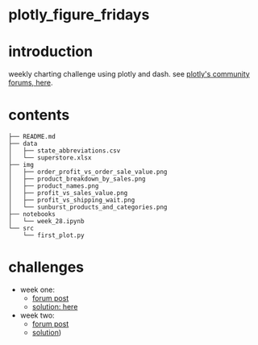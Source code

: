 plotly_figure_fridays
===
# introduction 
weekly charting challenge using plotly and dash. see [plotly's community forums, here](https://community.plotly.com/t/announcing-plotly-weekly-data-viz-projects-figure-friday/84953).


# contents
```
├── README.md
├── data
│   ├── state_abbreviations.csv
│   └── superstore.xlsx
├── img
│   ├── order_profit_vs_order_sale_value.png
│   ├── product_breakdown_by_sales.png
│   ├── product_names.png
│   ├── profit_vs_sales_value.png
│   ├── profit_vs_shipping_wait.png
│   └── sunburst_products_and_categories.png
├── notebooks
│   └── week_28.ipynb
└── src
    └── first_plot.py
```


# challenges
- week one:
    + [forum post](https://community.plotly.com/t/announcing-plotly-weekly-data-viz-projects-figure-friday/84953)
    + [solution: here](notebooks/week_28.ipynb)
- week two:
    + [forum post](https://community.plotly.com/t/figure-friday-2024-week-29/85928/2)
    + [solution](notebooks/week_29.ipynb))